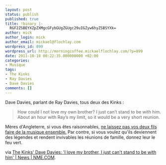 ```yaml
---
layout: post
status: publish
published: true
title: !binary |-
  RGF2ZSBEYXZpZXMgcGFybGUgZGUgc29uIGZyw6hyZSBSYXk=
author: mick
author_login: mick
author_email: mickael@flochlay.com
wordpress_id: 899
wordpress_url: http://morningcoffee.mickaelflochlay.com/?p=899
date: 2011-10-18 00:22:35.000000000 +02:00
categories:
- Musique
tags:
- The Kinks
- Ray Davies
- Dave Davies
comments: []
---
```

Dave Davies, parlant de Ray Davies, tous deux des Kinks :
<blockquote>How could I not love my own brother? I just can’t stand to be with him. About an hour with Ray’s my limit, so it would be a very short reunion.</blockquote>
Mères d'Angleterre, si vous êtes raisonnables, <a title="Quelle est la différence entre les frères Reid et les frères Gallagher ?" href="http://morningcoffee.mickaelflochlay.com/757/quelle-est-la-difference-entre-les-freres-reid-et-les-freres-gallagher">ne laissez pas vos deux fils faire de la musique ensemble.</a> Par contre, si vous voulez qu'ils deviennent des légendes et rendent invivables les réunions de famille, donnez leur le feu vert.

via <a href="http://www.nme.com/news/the-kinks/59837">The Kinks' Dave Davies: 'I love my brother, I just can't stand to be with him' | News | NME.COM</a>.
